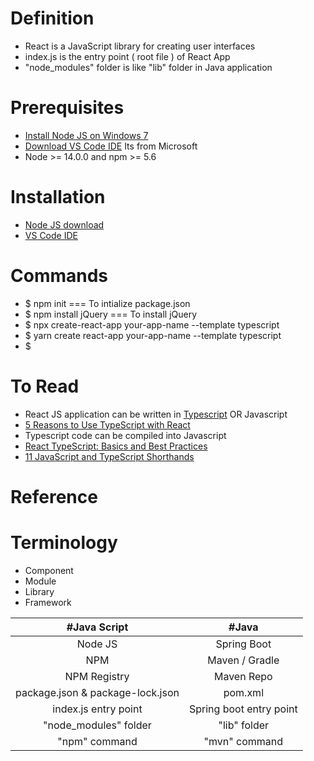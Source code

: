 # Definition
* React is a JavaScript library for creating user interfaces
* index.js is the entry point ( root file ) of React App
* "node_modules" folder is like "lib" folder in Java application
# Prerequisites
* [Install Node JS on Windows 7](https://www.centennialsoftwaresolutions.com/post/install-node-js-on-windows-7)
* [Download VS Code IDE](https://code.visualstudio.com/#alt-downloads) Its from Microsoft
* Node >= 14.0.0 and npm >= 5.6
# Installation
* [Node JS download](https://nodejs.org/en/)
* [VS Code IDE](https://code.visualstudio.com/#alt-downloads)
# Commands
* $ npm init === To intialize package.json
* $ npm install jQuery === To install jQuery
* $ npx create-react-app your-app-name --template typescript
* $ yarn create react-app your-app-name --template typescript
* $ 
# To Read
* React JS application can be written in [Typescript](https://www.typescriptlang.org/) OR Javascript
* [5 Reasons to Use TypeScript with React](https://blog.bitsrc.io/5-strong-reasons-to-use-typescript-with-react-bc987da5d907)
* Typescript code can be compiled into Javascript 
* [React TypeScript: Basics and Best Practices](https://blog.bitsrc.io/react-typescript-cheetsheet-2b6fa2cecfe2)
* [11 JavaScript and TypeScript Shorthands](https://blog.bitsrc.io/11-javascript-and-typescript-shorthands-you-should-know-690a002674e0)
# Reference
# Terminology
* Component
* Module
* Library
* Framework

| #Java Script | #Java | 
| :---: | :---: | 
| Node JS   | Spring Boot | 
| NPM | Maven / Gradle |
| NPM Registry | Maven Repo|
| package.json & package-lock.json| pom.xml |
| index.js entry point | Spring boot entry point|
| "node_modules" folder | "lib" folder |
| "npm" command | "mvn" command |

